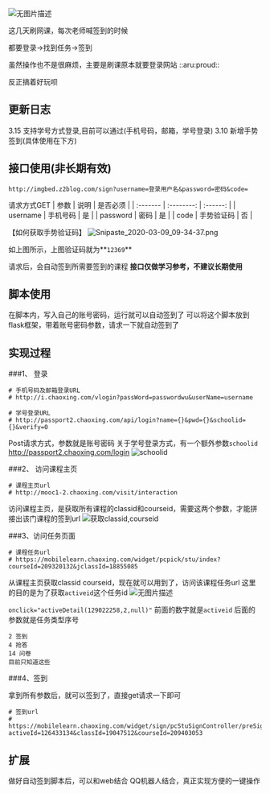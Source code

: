 ![无图片描述][1]

这几天刷网课，每次老师喊签到的时候

都要登录->找到任务->签到

虽然操作也不是很麻烦，主要是刷课原本就要登录网站 ::aru:proud:: 

反正搞着好玩呗

## 更新日志
3.15 支持学号方式登录,目前可以通过(手机号码，邮箱，学号登录)
3.10 新增手势签到(具体使用在下方)

## 接口使用(非长期有效)
```
http://imgbed.z2blog.com/sign?username=登录用户名&password=密码&code=
```
请求方式GET
| 参数     |    说明    | 是否必须 |
| :------- | :--------: | :------: |
| username |  手机号码  |    是    |
| password |    密码    |    是    |
| code     | 手势验证码 |    否    |

【如何获取手势验证码】
![Snipaste_2020-03-09_09-34-37.png][2]

如上图所示，上图验证码就为**`12369`**

请求后，会自动签到所需要签到的课程
**接口仅做学习参考，不建议长期使用**

## 脚本使用
在脚本内，写入自己的账号密码，运行就可以自动签到了
可以将这个脚本放到flask框架，带着账号密码参数，请求一下就自动签到了


## 实现过程

###1、 登录
```
# 手机号码及邮箱登录URL
# http://i.chaoxing.com/vlogin?passWord=passwordwu&userName=username

# 学号登录URL
# http://passport2.chaoxing.com/api/login?name={}&pwd={}&schoolid={}&verify=0
```
Post请求方式，参数就是账号密码
关于学号登录方式，有一个额外参数`schoolid`
http://passport2.chaoxing.com/login
![schoolid][5]


###2、 访问课程主页
```
# 课程主页url
# http://mooc1-2.chaoxing.com/visit/interaction
```
访问课程主页，是获取所有课程的classid和courseid，需要这两个参数，才能拼接出该门课程的签到url
![获取classid,courseid][3]

###3、访问任务页面
```
# 课程任务url
# https://mobilelearn.chaoxing.com/widget/pcpick/stu/index?courseId=209320132&jclassId=18855085
```
从课程主页获取classid courseid，现在就可以用到了，访问该课程任务url
这里的目的是为了获取`activeid`这个任务id
![无图片描述][4]

`onclick="activeDetail(129022258,2,null)"`
前面的数字就是`activeid` 后面的参数就是任务类型序号
```
2 签到
4 抢答
14 问卷
目前只知道这些
```
###4、签到

拿到所有参数后，就可以签到了，直接get请求一下即可
```
# 签到url
# https://mobilelearn.chaoxing.com/widget/sign/pcStuSignController/preSign?activeId=126433134&classId=19047512&courseId=209403053
```

## 扩展
做好自动签到脚本后，可以和web结合
QQ机器人结合，真正实现方便的一键操作


  [1]: http://assets.z2blog.com/imgbed/2020/03/06/20200306880794.png
  [2]: https://www.z2blog.com//usr/uploads/2020/03/493803449.png
  [3]: http://assets.z2blog.com/imgbed/2020/03/06/20200306606197.png
  [4]: http://assets.z2blog.com/imgbed/2020/03/06/20200306740615.png
  [5]: https://ae01.alicdn.com/kf/U33c00907ab714164a255a0000f40322d7.png

